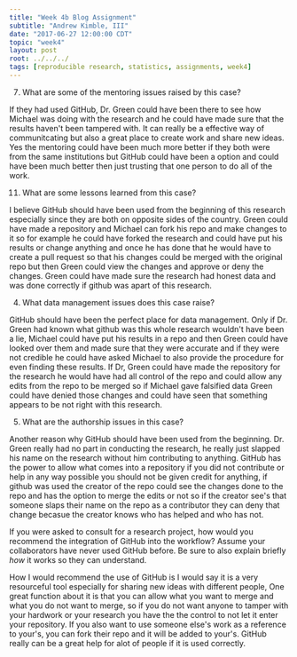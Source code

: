 ```yaml
---
title: "Week 4b Blog Assignment"
subtitle: "Andrew Kimble, III"
date: "2017-06-27 12:00:00 CDT"
topic: "week4"
layout: post
root: ../../../
tags: [reproducible research, statistics, assignments, week4]
---
```

 


7. What are some of the mentoring issues raised by this case?

 If they had used GitHub, Dr. Green could have been there to see how Michael was doing with the research and he could have made sure that the results haven't been tampered with. It can really be a effective way of communitcating but also a great place to create work and share new ideas. Yes the mentoring could have been much more better if they both were from the same institutions but GitHub could have been a option and could have been much better then just trusting that one person to do all of the work.


11. What are some lessons learned from this case?

 I believe GitHub should have been used from the beginning of this research especially since they are both on opposite sides of the country. Green could have made a repository and Michael can fork his repo and make changes to it so for example he could have forked the research and could have put his results or change anything and once he has done that he would have to create a pull request so that his changes could be merged with the original repo but then Green could view the changes and approve or deny the changes. Green could have made sure the research had honest data and was done correctly if github was apart of this research.


4. What data management issues does this case raise?

GitHub should have been the perfect place for data management. Only if Dr. Green had known what github was this whole research wouldn't have been a lie, Michael could have put his results in a repo and then Green could have looked over them and made sure that they were accurate and if they were not credible he could have asked Michael to also provide the procedure for even finding these results. If Dr, Green could have made the repository for the research he would have had all control of the repo and could allow any edits from the repo to be merged so if Michael gave falsified data Green could have denied those changes and could have seen that something appears to be not right with this research.


5. What are the authorship issues in this case?

Another reason why GitHub should have been used from the beginning. Dr. Green really had no part in conducting the research, he really just slapped his name on the research without him contributing to anything. GitHub has the power to allow what comes into a repository if you did not contribute or help in any way possible you should not be given credit for anything, if github was used the creator of the repo could see the changes done to the repo and has the option to merge the edits or not so if the creator see's that someone slaps their name on the repo as a contributor they can deny that change becasue the creator knows who has helped and who has not.


If you were asked to consult for a research project, how would you recommend the integration of GitHub into the workflow? Assume your collaborators have never used GitHub before. Be sure to also explain briefly *how* it works so they can understand.


How I would recommend the use of GitHub is I would say it is a very resourceful tool especially for sharing new ideas with different people, One great function about it is that you can allow what you want to merge and what you do not want to merge, so if you do not want anyone to tamper with your hardwork or your research you have the the control to not let it enter your repository. If you also want to use someone else's work as a reference to your's, you can fork their repo and it will be added to your's. GitHub really can be a great help for alot of people if it is used correctly.


 
